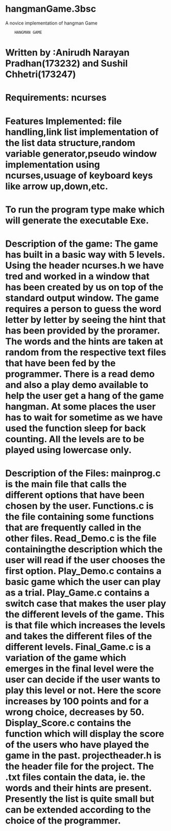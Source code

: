 # hangmanGame.3bsc
A novice implementation of hangman Game

        HANGMAN GAME

 Written by :Anirudh Narayan Pradhan(173232) and Sushil Chhetri(173247)
===========================================================================================================================
 Requirements:
            ncurses
===========================================================================================================================
Features Implemented:
            file handling,link list implementation of the list data structure,random variable generator,pseudo window implementation using ncurses,usuage of keyboard keys like arrow up,down,etc.
===========================================================================================================================
 To run the program type make which will generate the executable Exe.
============================================================================================================================
 Description of the game:
        The game has built in a basic way with 5 levels.
        Using the header ncurses.h we have tred and worked in a window that has been created by us on top of the standard output window.
        The game requires a person to guess the word letter by letter by seeing the hint that has been provided by the proramer.
        The words and the hints are taken at random from the respective text files that have been fed by the programmer.
        There is a read demo and also a play demo available to help the user get a hang of the game hangman.
        At some places the user has to wait for sometime as we have used the function sleep for back counting.
        All the levels are to be played using lowercase only.
============================================================================================================================
 Description of the Files: mainprog.c is the main file that calls the different options that have been chosen by the user. Functions.c is the file containing some functions that are frequently called in the other files. Read_Demo.c is the file containingthe description which the user will read if the user chooses the first option. Play_Demo.c contains a basic game which the user can play as a trial. Play_Game.c contains a switch case that makes the user play the different levels of the game. This is that file which increases the levels and takes the different files of the different levels. Final_Game.c is a variation of the game which emerges in the final level were the user can decide if the user wants to play this level or not. Here the score increases by 100 points and for a wrong choice, decreases by 50. Display_Score.c contains the function which will display the score of the users who have played the game in the past. projectheader.h is the header file for the project. The .txt files contain the data, ie. the words and their hints are present. Presently the list is quite small but can be extended according to the choice of the programmer.
===========================================================================================================================
